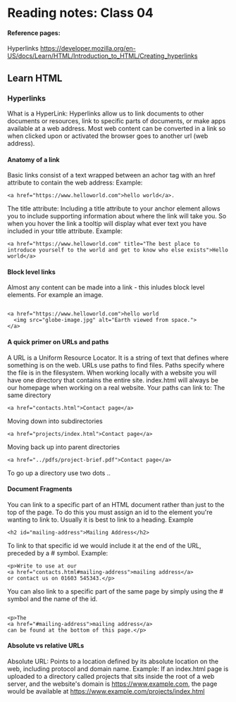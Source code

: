 


# Reading notes: Class 04

#### Reference pages:
Hyperlinks
https://developer.mozilla.org/en-US/docs/Learn/HTML/Introduction_to_HTML/Creating_hyperlinks

## Learn HTML
### Hyperlinks

What is a HyperLink: 
Hyperlinks allow us to link documents to other documents or resources, link to specific parts of documents, or make apps available at a web address.
Most web content can be converted in a link so when clicked upon or activated the browser goes to another url (web address).

#### Anatomy of a link

Basic links consist of a text wrapped between an achor tag with an href attribute to contain the web address: 
Example:
```
<a href="https://www.helloworld.com">hello world</a>.
```

The title attribute: Including a title attribute to your anchor element allows you to include supporting information about where the link will take you. So when you hover the link a tooltip will display what ever text you have included in your title attribute.
Example:
```
<a href="https://www.helloworld.com" title="The best place to introduce yourself to the world and get to know who else exists">Hello world</a>
```

#### Block level links

Almost any content can be made into a link - this inludes block level elements. For example an image.

```

<a href="https://www.helloworld.com">hello world
  <img src="globe-image.jpg" alt="Earth viewed from space.">
</a>

```

#### A quick primer on URLs and paths

A URL is a Uniform Resource Locator. It is a string of text that defines where something is on the web.
URLs use paths to find files. Paths specify where the file is in the filesystem.
When working locally with a website you will have one directory that contains the entire site. 
index.html will always be our homepage when working on a real website.
Your paths can link to:
The same directory
```
<a href="contacts.html">Contact page</a>

```
Moving down into subdirectories
```
<a href="projects/index.html">Contact page</a>

```
Moving back up into parent directories
```
<a href="../pdfs/project-brief.pdf">Contact page</a>

```
To go up a directory use two dots ..

#### Document Fragments

You can link to a specific part of an HTML document rather than just to the top of the page.
To do this you must assign an id to the element you're wanting to link to.
Usually it is best to link to a heading.
Example
```
<h2 id="mailing-address">Mailing Address</h2>

```

To link to that specific id we would include it at the end of the URL, preceded by a # symbol.
Example:
```
<p>Write to use at our
<a href="contacts.html#mailing-address">mailing address</a>
or contact us on 01603 545343.</p>

```
You can also link to a specific part of the same page by simply using the # symbol and the name of the id.
```

<p>The
<a href="#mailing-address">mailing address</a>
can be found at the bottom of this page.</p>

```

#### Absolute vs relative URLs

Absolute URL: Points to a location defined by its absolute location on the web, including protocol and domain name.
Example: If an index.html page is uploaded to a directory called projects that sits inside the root of a web server, and the website's domain is https://www.example.com, the page would be available at https://www.example.com/projects/index.html






















